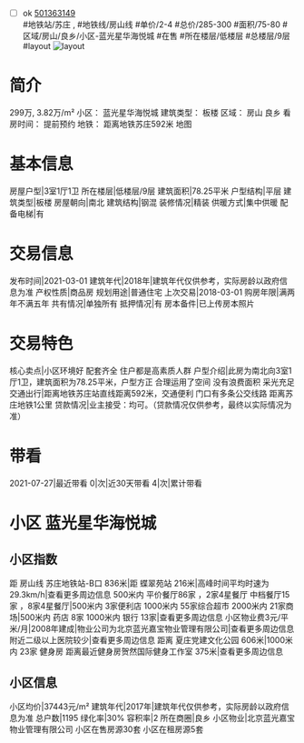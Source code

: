- [ ] ok [501363149](https://bj.5i5j.com/ershoufang/501363149.html)  
 #地铁站/苏庄 ,  #地铁线/房山线
#单价/2-4 #总价/285-300 #面积/75-80   #区域/房山/良乡/小区-蓝光星华海悦城 #在售 #所在楼层/低楼层 #总楼层/9层 #layout 
![layout](http://image2a.5i5j.com/bdir/layout/555607.jpg_P5.jpg) 
# 简介 
 299万,  3.82万/m² 
小区： 蓝光星华海悦城
建筑类型： 板楼
区域： 房山 良乡
看房时间： 提前预约
地铁： 距离地铁苏庄592米 地图
# 基本信息 
 房屋户型|3室1厅1卫
所在楼层|低楼层/9层
建筑面积|78.25平米
户型结构|平层
建筑类型|板楼
房屋朝向|南北
建筑结构|钢混
装修情况|精装
供暖方式|集中供暖
配备电梯|有
# 交易信息 
 发布时间|2021-03-01
建筑年代|2018年|建筑年代仅供参考，实际房龄以政府信息为准
产权性质|商品房
规划用途|普通住宅
上次交易|2018-03-01
购房年限|满两年不满五年
共有情况|单独所有
抵押情况|有
房本备件|已上传房本照片
# 交易特色 
 核心卖点|小区环境好 配套齐全 住户都是高素质人群
户型介绍|此房为南北向3室1厅1卫，建筑面积为78.25平米，户型方正 合理运用了空间 没有浪费面积 采光充足
交通出行|距离地铁苏庄站直线距离592米，交通便利 门口有多条公交线路 距离苏庄地铁1公里
贷款情况|业主接受：均可。（贷款情况仅供参考，最终以实际情况为准）
# 带看 
 2021-07-27|最近带看	 0|次|近30天带看	 4|次|累计带看
# 小区 蓝光星华海悦城
## 小区指数 
 距 房山线 苏庄地铁站-B口 836米|距 蝶翠苑站 216米|高峰时间平均时速为29.3km/h|查看更多周边信息
500米内 平价餐厅86家 ，2家4星餐厅
中档餐厅15家 ，8家4星餐厅|500米内 3家便利店
1000米内 55家综合超市
2000米内 21家商场|500米内 药店 8家
1000米内 银行 13家|查看更多周边信息
小区物业费3元/平米/月|2008年建成|物业公司为北京蓝光嘉宝物业管理有限公司|查看更多周边信息
附近二级以上医院较少|查看更多周边信息
距离 夏庄党建文化公园 606米|1000米内 23家 健身房
距离最近健身房贺然国际健身工作室 375米|查看更多周边信息
## 小区信息 
 小区均价|37443元/m²
建筑年代|2017年|建筑年代仅供参考，实际房龄以政府信息为准
总户数|1195
绿化率|30%
容积率|2
所在商圈|良乡
小区物业|北京蓝光嘉宝物业管理有限公司
小区在售房源30套
小区在租房源5套
